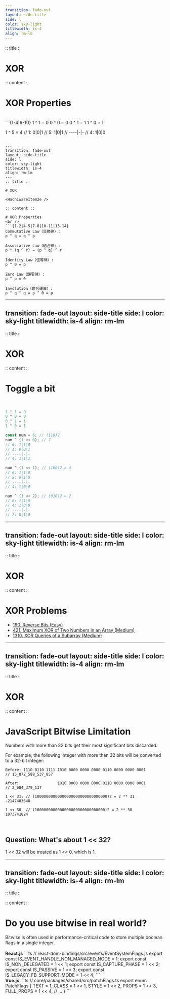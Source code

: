 ```yaml
---
transition: fade-out
layout: side-title
side: l
color: sky-light
titlewidth: is-4
align: rm-lm
---
```

:: title ::

# XOR

<HachiwareItem2e />

:: content ::

# XOR Properties
<br />
```{1-4|6-10}
1 ^ 1 = 0
0 ^ 0 = 0
0 ^ 1 = 1
1 ^ 0 = 1

1 ^ 5 = 4
// 1: 0|0|1 
// 5: 1|0|1
// ----|-|-
// 4: 1|0|0
```

---
transition: fade-out
layout: side-title
side: l
color: sky-light
titlewidth: is-4
align: rm-lm
---
:: title ::

# XOR

<HachiwareItem2e />

:: content ::

# XOR Properties
<br />
```{1-2|4-5|7-8|10-11|13-14}
Commutative Law（交換律）:
p ^ q = q ^ p

Associative Law（結合律）:
p ^ (q ^ r) = (p ^ q) ^ r

Identity Law（恆等律）:
p ^ 0 = p

Zero Law（歸零律）:
p ^ p = 0

Involution（對合運算）:
p ^ q ^ q = p ^ 0 = p
```

---
transition: fade-out
layout: side-title
side: l
color: sky-light
titlewidth: is-4
align: rm-lm
---
:: title ::

# XOR

<HachiwareItem2e />

:: content ::

# Toggle a bit

<br />

```ts {1-4|6-11|13-18|19-24}
1 ^ 1 = 0
0 ^ 0 = 0
0 ^ 1 = 1
1 ^ 0 = 1

const num = 6; // (110)2
num ^ (1 << 0); // 7
// 6: 1|1|0 
// 1: 0|0|1
// ----|-|-
// 4: 1|1|1

num ^ (1 << 1); // (100)2 = 4
// 6: 1|1|0
// 2: 0|1|0
// ----|-|-
// 4: 1|0|0

num ^ (1 << 2); // (010)2 = 2
// 6: 1|1|0
// 4: 1|0|0
// ----|-|-
// 2: 0|1|0
```

---
transition: fade-out
layout: side-title
side: l
color: sky-light
titlewidth: is-4
align: rm-lm
---
:: title ::

# XOR

<HachiwareItem2e />

:: content ::

# XOR Problems

<ul>
    <li>
        <a href="https://leetcode.com/problems/reverse-bits/" target="_blank">
            190. Reverse Bits (Easy)
        </a>
    </li>
    <li>
        <a href="https://leetcode.com/problems/maximum-xor-of-two-numbers-in-an-array" target="_blank">
            421. Maximum XOR of Two Numbers in an Array (Medium)
        </a>
    </li>
    <li>
        <a href="https://leetcode.com/problems/xor-queries-of-a-subarray" target="_blank">
            1310. XOR Queries of a Subarray (Medium)
        </a>
    </li>
</ul>

---
transition: fade-out
layout: side-title
side: l
color: sky-light
titlewidth: is-4
align: rm-lm
---
:: title ::

# XOR

<HachiwareItem2e />

:: content ::

# JavaScript Bitwise Limitation

Numbers with more than 32 bits get their most significant bits discarded.   

For example, the following integer with more than 32 bits will be converted to a 32-bit integer:

```{1-2|4-5|7-8|10-11}
Before: 1110 0110 1111 1010 0000 0000 0000 0110 0000 0000 0001
// 15_872_588_537_857

After:                 1010 0000 0000 0000 0110 0000 0000 0001
// 2_684_379_137

1 << 31; // (10000000000000000000000000000000)2 = 2 ** 31
-2147483648

1 << 30  // (1000000000000000000000000000000)2 = 2 ** 30
1073741824
```

<v-click>
<br />
<h2> Question: What's about 1 << 32? </h2>
</v-click>

<v-click>
1 << 32 will be treated as 1 << 0, which is 1.
</v-click>

---
transition: fade-out
layout: side-title
side: l
color: sky-light
titlewidth: is-4
align: rm-lm
---
:: title ::

<HachiwareItem2e />

:: content ::
# Do you use bitwise in real world?
<v-click>
Bitwise is often used in performance-critical code to store multiple boolean flags in a single integer.
</v-click>

<br />
<br />
<v-click>
<b>React.js</b>
```ts
// react-dom-bindings/src/events/EventSystemFlags.js
export const IS_EVENT_HANDLE_NON_MANAGED_NODE = 1;
export const IS_NON_DELEGATED = 1 << 1;
export const IS_CAPTURE_PHASE = 1 << 2;
export const IS_PASSIVE = 1 << 3;
export const IS_LEGACY_FB_SUPPORT_MODE = 1 << 4;
```
</v-click>

<v-click>
<br />
<b>Vue.js</b>
```ts
// core/packages/shared/src/patchFlags.ts
export enum PatchFlags {
  TEXT = 1,
  CLASS = 1 << 1,
  STYLE = 1 << 2,
  PROPS = 1 << 3,
  FULL_PROPS = 1 << 4,
  // ...
}
```
</v-click>